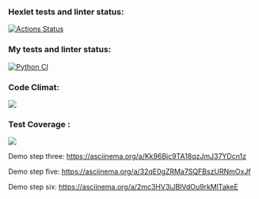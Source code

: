 ### Hexlet tests and linter status:

[![Actions Status](https://github.com/Orloff-Star/python-project-50/actions/workflows/hexlet-check.yml/badge.svg)](https://github.com/Orloff-Star/python-project-50/actions)    


### My tests and linter status:

[![Python CI](https://github.com/Orloff-Star/python-project-50/actions/workflows/project-check.yml/badge.svg)](https://github.com/Orloff-Star/python-project-50/actions/workflows/project-check.yml)


### Code Climat: 

<a href="https://codeclimate.com/github/Orloff-Star/python-project-50/maintainability"><img src="https://api.codeclimate.com/v1/badges/33303850e645948fbe9d/maintainability" /></a>

### Test Coverage :
<a href="https://codeclimate.com/github/Orloff-Star/python-project-50/test_coverage"><img src="https://api.codeclimate.com/v1/badges/33303850e645948fbe9d/test_coverage" /></a>


Demo step three:
https://asciinema.org/a/Kk96Bjc9TA18qzJmJ37YDcn1z

Demo step five:
https://asciinema.org/a/32qE0gZRMa7SQFBszURNmOxJf

Demo step six:
https://asciinema.org/a/2mc3HV3iJBlVdOu9rkMlTakeE


